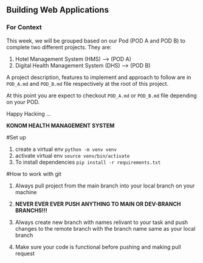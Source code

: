 ## Building Web Applications

### For Context

This week, we will be grouped based on our Pod (POD A and POD B) to complete two different projects. They are:

1. Hotel Management System (HMS) --> (POD A)
2. Digital Health Management System (DHS) --> (POD B)

A project description, features to implement and approach to follow are in `POD_A.md` and `POD_B.md` file respectively at the root of this project.

At this point you are expect to checkout `POD_A.md` or `POD_B.md` file depending on your POD.

Happy Hacking ...


**KONOM HEALTH MANAGEMENT SYSTEM**

#Set up
1. create a virtual env `python -m venv venv`
2. activate virtual env `source venv/bin/activate`
3. To install dependencies `pip install -r requirements.txt` 


#How to work with git
1. Always pull project from the main branch into your local branch on your machine

2. **NEVER EVER EVER PUSH ANYTHING TO MAIN OR DEV-BRANCH BRANCHS!!!**

3. Always create new branch with names relivant to your task and push changes to the remote branch with the branch name same as your local branch

4. Make sure your code is functional before pushing and making pull request
